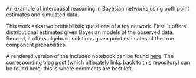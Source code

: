 An example of intercausal reasoning in Bayesian networks using both point estimates and simulated data.

This work asks two probabilistic questions of a toy network. First, it offers distributional estimates given Bayesian models of the observed data. Second, it offers algebraic solutions given point estimates of the true component probabilities.

A rendered version of the included notebook can be found [here](http://nbviewer.jupyter.org/github/cavaunpeu/intercausal-reasoning/blob/master/intercausal_reasoning.ipynb?flush_cache=true). The corresponding [blog post](http://wp.me/p4zXJT-hb) (which ultimately links back to this repository) can be found here; this is where comments are best left.
